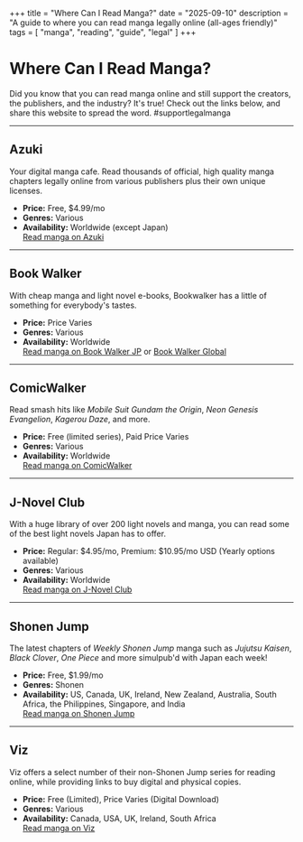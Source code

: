 +++
title = "Where Can I Read Manga?"
date = "2025-09-10"
description = "A guide to where you can read manga legally online (all-ages friendly)"
tags = [
    "manga",
    "reading",
    "guide",
    "legal"
]
+++

# Where Can I Read Manga?

Did you know that you can read manga online and still support the creators, the publishers, and the industry? It's true! Check out the links below, and share this website to spread the word. #supportlegalmanga

---

## Azuki

Your digital manga cafe. Read thousands of official, high quality manga chapters legally online from various publishers plus their own unique licenses.

- **Price:** Free, $4.99/mo
- **Genres:** Various
- **Availability:** Worldwide (except Japan)  
  [Read manga on Azuki](https://www.azuki.co)

---

## Book Walker

With cheap manga and light novel e-books, Bookwalker has a little of something for everybody's tastes.

- **Price:** Price Varies
- **Genres:** Various
- **Availability:** Worldwide  
  [Read manga on Book Walker JP](https://bookwalker.jp) or [Book Walker Global](https://global.bookwalker.jp)

---

## ComicWalker

Read smash hits like _Mobile Suit Gundam the Origin_, _Neon Genesis Evangelion_, _Kagerou Daze_, and more.

- **Price:** Free (limited series), Paid Price Varies
- **Genres:** Various
- **Availability:** Worldwide  
  [Read manga on ComicWalker](https://comic-walker.com)

---

## J-Novel Club

With a huge library of over 200 light novels and manga, you can read some of the best light novels Japan has to offer.

- **Price:** Regular: $4.95/mo, Premium: $10.95/mo USD (Yearly options available)
- **Genres:** Various
- **Availability:** Worldwide  
  [Read manga on J-Novel Club](https://j-novel.club)

---

## Shonen Jump

The latest chapters of _Weekly Shonen Jump_ manga such as _Jujutsu Kaisen_, _Black Clover_, _One Piece_ and more simulpub'd with Japan each week!

- **Price:** Free, $1.99/mo
- **Genres:** Shonen
- **Availability:** US, Canada, UK, Ireland, New Zealand, Australia, South Africa, the Philippines, Singapore, and India  
  [Read manga on Shonen Jump](https://www.viz.com/shonenjump)

---

## Viz

Viz offers a select number of their non-Shonen Jump series for reading online, while providing links to buy digital and physical copies.

- **Price:** Free (Limited), Price Varies (Digital Download)
- **Genres:** Various
- **Availability:** Canada, USA, UK, Ireland, South Africa  
  [Read manga on Viz](https://www.viz.com)
